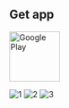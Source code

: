 ## Get app

<a href="https://play.google.com/store/apps/details?id=com.derlados.computer_configurator" target="_blank">
  <img alt="Google Play" height="90" src="https://play.google.com/intl/en_US/badges/images/generic/en_badge_web_generic.png"/>
</a>

![1](https://user-images.githubusercontent.com/61616419/209010906-2cd9fb3e-e6eb-4291-b84c-a43fbba86a9d.jpg)
![2](https://user-images.githubusercontent.com/61616419/209010915-dc342366-e225-4bdf-b5c1-daa5bdb8efe9.jpg)
![3](https://user-images.githubusercontent.com/61616419/209010923-33f6f485-edb0-47a2-8517-af8efdb8323e.png)
